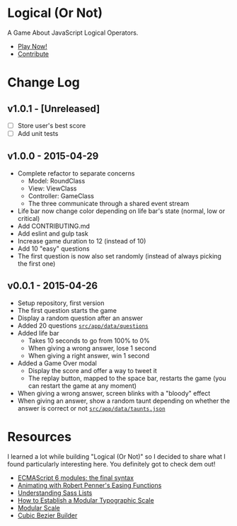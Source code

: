 # Logical (Or Not)

A Game About JavaScript Logical Operators.

* [Play Now!](http://gabinaureche.com/logicalornot/)
* [Contribute](https://github.com/Zhouzi/logicalornot/blob/gh-pages/CONTRIBUTING.md)



# Change Log

## v1.0.1 - [Unreleased]

* [ ] Store user's best score
* [ ] Add unit tests

## v1.0.0 - 2015-04-29

* Complete refactor to separate concerns
  * Model: RoundClass
  * View: ViewClass
  * Controller: GameClass
  * The three communicate through a shared event stream
* Life bar now change color depending on life bar's state (normal, low or critical)
* Add CONTRIBUTING.md
* Add eslint and gulp task
* Increase game duration to 12 (instead of 10)
* Add 10 "easy" questions
* The first question is now also set randomly (instead of always picking the first one) 

## v0.0.1 - 2015-04-26

* Setup repository, first version
* The first question starts the game
* Display a random question after an answer
* Added 20 questions [`src/app/data/questions`](https://github.com/Zhouzi/logicalornot/blob/gh-pages/src/app/data/questions.json)
* Added life bar
  * Takes 10 seconds to go from 100% to 0%
  * When giving a wrong answer, lose 1 second
  * When giving a right answer, win 1 second
* Added a Game Over modal
  * Display the score and offer a way to tweet it
  * The replay button, mapped to the space bar, restarts the game (you can restart the game at any moment)
* When giving a wrong answer, screen blinks with a "bloody" effect
* When giving an answer, show a random taunt depending on whether the answer is correct or not [`src/app/data/taunts.json`](https://github.com/Zhouzi/logicalornot/blob/gh-pages/src/app/data/taunts.json)



# Resources

I learned a lot while building "Logical (Or Not)" so I decided to share what I found particularly interesting here.
You definitely got to check dem out!

* [ECMAScript 6 modules: the final syntax](http://www.2ality.com/2014/09/es6-modules-final.html)
* [Animating with Robert Penner's Easing Functions](http://www.kirupa.com/html5/animating_with_easing_functions_in_javascript.htm)
* [Understanding Sass Lists](http://hugogiraudel.com/2013/07/15/understanding-sass-lists/)
* [How to Establish a Modular Typographic Scale](http://webdesign.tutsplus.com/articles/how-to-establish-a-modular-typographic-scale--webdesign-14927)
* [Modular Scale](http://www.modularscale.com/)
* [Cubic Bezier Builder](http://cubic-bezier.com/)
